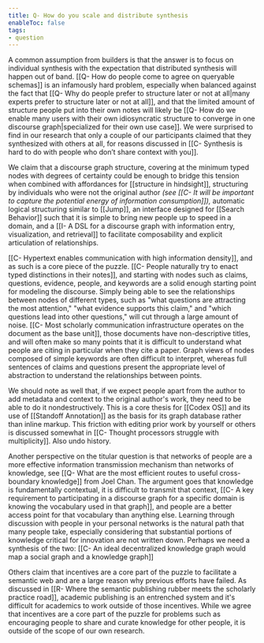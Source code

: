 ```yaml
---
title: Q- How do you scale and distribute synthesis
enableToc: false
tags:
- question
---
```

A common assumption from builders is that the answer is to focus on individual synthesis with the expectation that distributed synthesis will happen out of band. [[Q- How do people come to agree on queryable schemas]] is an infamously hard problem, especially when balanced against the fact that [[Q- Why do people prefer to structure later or not at all|many experts prefer to structure later or not at all]], and that the limited amount of structure people put into their own notes will likely be [[Q- How do we enable many users with their own idiosyncratic structure to converge in one discourse graph|specialized for their own use case]]. We were surprised to find in our research that only a couple of our participants claimed that they synthesized with others at all, for reasons discussed in [[C- Synthesis is hard to do with people who don’t share context with you]].

We claim that a discourse graph structure, covering at the minimum typed nodes with degrees of certainty could be enough to bridge this tension when combined with affordances for [[structure in hindsight]], structuring by individuals who were not the original author *(see [[C- It will be important to capture the potential energy of information consumption]]),* automatic logical structuring similar to [[Jump]], an interface designed for [[Search Behavior]] such that it is simple to bring new people up to speed in a domain, and a [[I- A DSL for a discourse graph with information entry, visualization, and retrieval]] to facilitate composability and explicit articulation of relationships.

[[C- Hypertext enables communication with high information density]], and as such is a core piece of the puzzle. [[C- People naturally try to enact typed distinctions in their notes]], and starting with nodes such as claims, questions, evidence, people, and keywords are a solid enough starting point for modeling the discourse. Simply being able to see the relationships between nodes of different types, such as "what questions are attracting the most attention," "what evidence supports this claim," and "which questions lead into other questions," will cut through a large amount of noise. [[C- Most scholarly communication infrastructure operates on the document as the base unit]], those documents have non-descriptive titles, and will often make so many points that it is difficult to understand what people are citing in particular when they cite a paper. Graph views of nodes composed of simple keywords are often difficult to interpret, whereas full sentences of claims and questions present the appropriate level of abstraction to understand the relationships between points.

We should note as well that, if we expect people apart from the author to add metadata and context to the original author's work, they need to be able to do it nondestructively. This is a core thesis for [[Codex OS]] and its use of [[Standoff Annotation]] as the basis for its graph database rather than inline markup. This friction with editing prior work by yourself or others is discussed somewhat in [[C- Thought processors struggle with multiplicity]]. Also undo history.

Another perspective on the titular question is that networks of people are a more effective information transmission mechanism than networks of knowledge, see [[Q- What are the most efficient routes to useful cross-boundary knowledge]] from Joel Chan. The argument goes that knowledge is fundamentally contextual, it is difficult to transmit that context, [[C- A key requirement to participating in a discourse graph for a specific domain is knowing the vocabulary used in that graph]], and people are a better access point for that vocabulary than anything else. Learning through discussion with people in your personal networks is the natural path that many people take, especially considering that substantial portions of knowledge critical for innovation are not written down. Perhaps we need a synthesis of the two: [[C- An ideal decentralized knowledge graph would map a social graph and a knowledge graph]]

Others claim that incentives are a core part of the puzzle to facilitate a semantic web and are a large reason why previous efforts have failed. As discussed in [[R- Where the semantic publishing rubber meets the scholarly practice road]], academic publishing is an entrenched system and it's difficult for academics to work outside of those incentives. While we agree that incentives are a core part of the puzzle for problems such as encouraging people to share and curate knowledge for other people, it is outside of the scope of our own research.